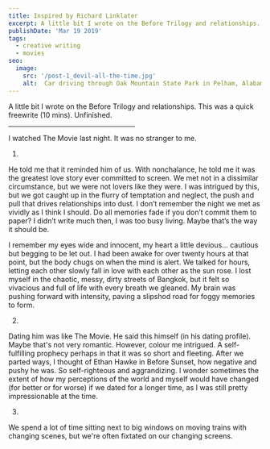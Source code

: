 ```yaml
---
title: Inspired by Richard Linklater
excerpt: A little bit I wrote on the Before Trilogy and relationships. This was a quick freewrite (10 mins). Unfinished.
publishDate: 'Mar 19 2019'
tags:
  - creative writing
  - movies
seo:
  image:
    src: '/post-1_devil-all-the-time.jpg'
    alt:  Car driving through Oak Mountain State Park in Pelham, Alabama
---
```

A little bit I wrote on the Before Trilogy and relationships. This was a quick freewrite (10 mins). Unfinished.
 <hr align = "left" width="50%">

I watched The Movie last night. It was no stranger to me.

1.
He told me that it reminded him of us. With nonchalance, he told me it was the greatest love story ever committed to screen. We met not in a dissimilar circumstance, but we were not lovers like they were. I was intrigued by this, but we got caught up in the flurry of temptation and neglect, the push and pull that drives relationships into dust. I don’t remember the night we met as vividly as I think I should. Do all memories fade if you don’t commit them to paper? I didn’t write much then, I was too busy living. Maybe that’s the way it should be.

I remember my eyes wide and innocent, my heart a little devious… cautious but begging to be let out. I had been awake for over twenty hours at that point, but the body chugs on when the mind is alert. We talked for hours, letting each other slowly fall in love with each other as the sun rose. I lost myself in the chaotic, messy, dirty streets of Bangkok, but it felt so vivacious and full of life with every breath we gleaned. My brain was pushing forward with intensity, paving a slipshod road for foggy memories to form.

2. 
Dating him was like The Movie. He said this himself (in his dating profile). Maybe that's not very romantic. However, colour me intrigued. A self-fulfilling prophecy perhaps in that it was so short and fleeting. After we parted ways, I thought of Ethan Hawke in Before Sunset, how negative and pushy he was. So self-righteous and aggrandizing. I wonder sometimes the extent of how my perceptions of the world and myself would have changed (for better or for worse) if we dated for a longer time, as I was still pretty impressionable at the time.

3. 
We spend a lot of time sitting next to big windows on moving trains with changing scenes, but we're often fixtated on our changing screens. 